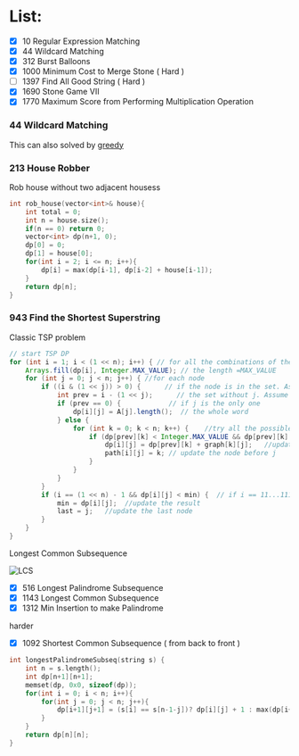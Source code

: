 # List:
- [x] 10   Regular Expression Matching
- [x] 44   Wildcard Matching
- [x] 312  Burst Balloons
- [x] 1000 Minimum Cost to Merge Stone ( Hard )
- [ ] 1397 Find All Good String ( Hard )
- [x] 1690 Stone Game VII
- [x] 1770 Maximum Score from Performing Multiplication Operation

### 44 Wildcard Matching

This can also solved by [greedy](https://leetcode.com/problems/wildcard-matching/discuss/17888/Simple-greedy-Python-with-regexes)
### 213 House Robber
Rob house without two adjacent housess

```cpp
int rob_house(vector<int>& house){
    int total = 0;
    int n = house.size();
    if(n == 0) return 0;
    vector<int> dp(n+1, 0);
    dp[0] = 0;
    dp[1] = house[0];
    for(int i = 2; i <= n; i++){
        dp[i] = max(dp[i-1], dp[i-2] + house[i-1]);
    }
    return dp[n];
}
```

### 943 Find the Shortest Superstring

Classic TSP problem

```java
// start TSP DP
for (int i = 1; i < (1 << n); i++) { // for all the combinations of the nodes
    Arrays.fill(dp[i], Integer.MAX_VALUE); // the length =MAX_VALUE
    for (int j = 0; j < n; j++) { //for each node
        if ((i & (1 << j)) > 0) {      // if the node is in the set. Assume i = 10010(18), j = 100(4), then set={1,4}, the node is 2. The node is not in this set
            int prev = i - (1 << j);      // the set without j. Assume i = 10010, j = 10 then pre = 10000
            if (prev == 0) {            // if j is the only one
                dp[i][j] = A[j].length();  // the whole word
            } else {
                for (int k = 0; k < n; k++) {    //try all the possible nodes before j
                    if (dp[prev][k] < Integer.MAX_VALUE && dp[prev][k] + graph[k][j] < dp[i][j]) { // if k is valid and the length could be reduced
                        dp[i][j] = dp[prev][k] + graph[k][j];   //update the result
                        path[i][j] = k; // update the node before j
                    }
                }
            }
        }
        if (i == (1 << n) - 1 && dp[i][j] < min) {  // if i == 11...1111 means the node set contains all the nodes, and the length is smaller
            min = dp[i][j];  //update the result
            last = j;   //update the last node
        }
    }
}
```

Longest Common Subsequence

![LCS](https://assets.leetcode.com/users/votrubac/image_1564691262.png)

- [x] 516 Longest Palindrome Subsequence
- [x] 1143 Longest Common Subsequence
- [x] 1312 Min Insertion to make Palindrome

harder
- [x] 1092 Shortest Common Subsequence ( from back to front )


```cpp
int longestPalindromeSubseq(string s) {
    int n = s.length();
    int dp[n+1][n+1];
    memset(dp, 0x0, sizeof(dp));
    for(int i = 0; i < n; i++){
        for(int j = 0; j < n; j++){
            dp[i+1][j+1] = (s[i] == s[n-1-j])? dp[i][j] + 1 : max(dp[i+1][j], dp[i][j+1]);
        }
    }
    return dp[n][n];
}
```
